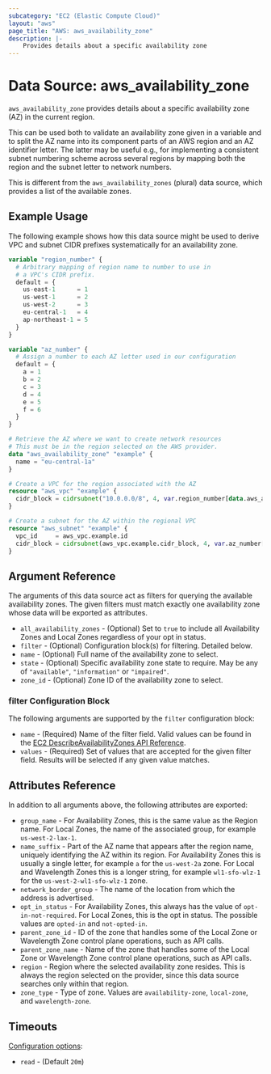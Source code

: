 ```yaml
---
subcategory: "EC2 (Elastic Compute Cloud)"
layout: "aws"
page_title: "AWS: aws_availability_zone"
description: |-
    Provides details about a specific availability zone
---
```


# Data Source: aws_availability_zone

`aws_availability_zone` provides details about a specific availability zone (AZ)
in the current region.

This can be used both to validate an availability zone given in a variable
and to split the AZ name into its component parts of an AWS region and an
AZ identifier letter. The latter may be useful e.g., for implementing a
consistent subnet numbering scheme across several regions by mapping both
the region and the subnet letter to network numbers.

This is different from the `aws_availability_zones` (plural) data source,
which provides a list of the available zones.

## Example Usage

The following example shows how this data source might be used to derive
VPC and subnet CIDR prefixes systematically for an availability zone.

```terraform
variable "region_number" {
  # Arbitrary mapping of region name to number to use in
  # a VPC's CIDR prefix.
  default = {
    us-east-1      = 1
    us-west-1      = 2
    us-west-2      = 3
    eu-central-1   = 4
    ap-northeast-1 = 5
  }
}

variable "az_number" {
  # Assign a number to each AZ letter used in our configuration
  default = {
    a = 1
    b = 2
    c = 3
    d = 4
    e = 5
    f = 6
  }
}

# Retrieve the AZ where we want to create network resources
# This must be in the region selected on the AWS provider.
data "aws_availability_zone" "example" {
  name = "eu-central-1a"
}

# Create a VPC for the region associated with the AZ
resource "aws_vpc" "example" {
  cidr_block = cidrsubnet("10.0.0.0/8", 4, var.region_number[data.aws_availability_zone.example.region])
}

# Create a subnet for the AZ within the regional VPC
resource "aws_subnet" "example" {
  vpc_id     = aws_vpc.example.id
  cidr_block = cidrsubnet(aws_vpc.example.cidr_block, 4, var.az_number[data.aws_availability_zone.example.name_suffix])
}
```

## Argument Reference

The arguments of this data source act as filters for querying the available
availability zones. The given filters must match exactly one availability
zone whose data will be exported as attributes.

* `all_availability_zones` - (Optional) Set to `true` to include all Availability Zones and Local Zones regardless of your opt in status.
* `filter` - (Optional) Configuration block(s) for filtering. Detailed below.
* `name` - (Optional) Full name of the availability zone to select.
* `state` - (Optional) Specific availability zone state to require. May be any of `"available"`, `"information"` or `"impaired"`.
* `zone_id` - (Optional) Zone ID of the availability zone to select.

### filter Configuration Block

The following arguments are supported by the `filter` configuration block:

* `name` - (Required) Name of the filter field. Valid values can be found in the [EC2 DescribeAvailabilityZones API Reference](https://docs.aws.amazon.com/AWSEC2/latest/APIReference/API_DescribeAvailabilityZones.html).
* `values` - (Required) Set of values that are accepted for the given filter field. Results will be selected if any given value matches.

## Attributes Reference

In addition to all arguments above, the following attributes are exported:

* `group_name` - For Availability Zones, this is the same value as the Region name. For Local Zones, the name of the associated group, for example `us-west-2-lax-1`.
* `name_suffix` - Part of the AZ name that appears after the region name, uniquely identifying the AZ within its region.
For Availability Zones this is usually a single letter, for example `a` for the `us-west-2a` zone.
For Local and Wavelength Zones this is a longer string, for example `wl1-sfo-wlz-1` for the `us-west-2-wl1-sfo-wlz-1` zone.
* `network_border_group` - The name of the location from which the address is advertised.
* `opt_in_status` - For Availability Zones, this always has the value of `opt-in-not-required`. For Local Zones, this is the opt in status. The possible values are `opted-in` and `not-opted-in`.
* `parent_zone_id` - ID of the zone that handles some of the Local Zone or Wavelength Zone control plane operations, such as API calls.
* `parent_zone_name` - Name of the zone that handles some of the Local Zone or Wavelength Zone control plane operations, such as API calls.
* `region` - Region where the selected availability zone resides. This is always the region selected on the provider, since this data source searches only within that region.
* `zone_type` - Type of zone. Values are `availability-zone`, `local-zone`, and `wavelength-zone`.

## Timeouts

[Configuration options](https://developer.hashicorp.com/terraform/language/resources/syntax#operation-timeouts):

- `read` - (Default `20m`)
